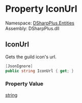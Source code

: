 # Property IconUrl

Namespace: [DSharpPlus.Entities](DSharpPlus.Entities.md)  
Assembly: DSharpPlus.dll

## <a id="DSharpPlus_Entities_DiscordGuild_IconUrl"></a>IconUrl

Gets the guild icon's url.

```csharp
[JsonIgnore]
public string IconUrl { get; }
```

### Property Value

[string](https://learn.microsoft.com/dotnet/api/system.string)

